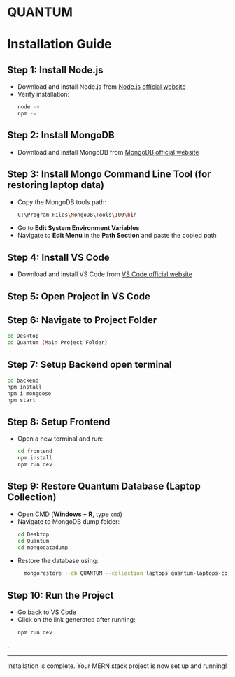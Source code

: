 # QUANTUM

# Installation Guide

## Step 1: Install Node.js
- Download and install Node.js from [Node.js official website](https://nodejs.org/)
- Verify installation:
  ```sh
  node -v
  npm -v
  ```

## Step 2: Install MongoDB
- Download and install MongoDB from [MongoDB official website](https://www.mongodb.com/try/download/community)

## Step 3: Install Mongo Command Line Tool (for restoring laptop data)
- Copy the MongoDB tools path:
  ```sh
  C:\Program Files\MongoDB\Tools\100\bin
  
  ```
- Go to **Edit System Environment Variables**
- Navigate to **Edit Menu** in the **Path Section** and paste the copied path

## Step 4: Install VS Code
- Download and install VS Code from [VS Code official website](https://code.visualstudio.com/)

## Step 5: Open Project in VS Code

## Step 6: Navigate to Project Folder
```sh
cd Desktop
cd Quantum (Main Project Folder)
```

## Step 7: Setup Backend open terminal
```sh
cd backend
npm install
npm i mongoose
npm start
```

## Step 8: Setup Frontend
- Open a new terminal and run:
  ```sh
  cd frontend
  npm install
  npm run dev
  ```

## Step 9: Restore Quantum Database (Laptop Collection)
- Open CMD (**Windows + R**, type `cmd`)
- Navigate to MongoDB dump folder:
  ```sh
  cd Desktop
  cd Quantum
  cd mongodatadump
  ```
- Restore the database using:
  ```sh
    mongorestore --db QUANTUM --collection laptops quantum-laptops-collection.bson
  ```

## Step 10: Run the Project
- Go back to VS Code
- Click on the link generated after running:
  ```sh
  npm run dev
  ```

.

---
Installation is complete. Your MERN stack project is now set up and running!

